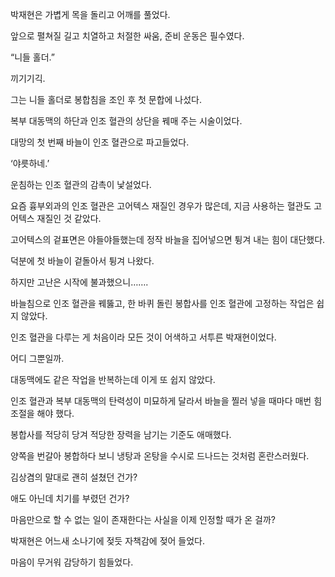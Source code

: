 박재현은 가볍게 목을 돌리고 어깨를 풀었다.

앞으로 펼쳐질 길고 치열하고 처절한 싸움, 준비 운동은 필수였다.

“니들 홀더.”

끼기기긱.

그는 니들 홀더로 봉합침을 조인 후 첫 문합에 나섰다.

복부 대동맥의 하단과 인조 혈관의 상단을 꿰매 주는 시술이었다.

대망의 첫 번째 바늘이 인조 혈관으로 파고들었다.

‘야릇하네.’

운침하는 인조 혈관의 감촉이 낯설었다.

요즘 흉부외과의 인조 혈관은 고어텍스 재질인 경우가 많은데, 지금 사용하는 혈관도 고어텍스 재질인 것 같았다.

고어텍스의 겉표면은 야들야들했는데 정작 바늘을 집어넣으면 튕겨 내는 힘이 대단했다.

덕분에 첫 바늘이 겉돌아서 튕겨 나왔다.

하지만 고난은 시작에 불과했으니…….

바늘침으로 인조 혈관을 꿰뚫고, 한 바퀴 돌린 봉합사를 인조 혈관에 고정하는 작업은 쉽지 않았다.

인조 혈관을 다루는 게 처음이라 모든 것이 어색하고 서투른 박재현이었다.

어디 그뿐일까.

대동맥에도 같은 작업을 반복하는데 이게 또 쉽지 않았다.

인조 혈관과 복부 대동맥의 탄력성이 미묘하게 달라서 바늘을 찔러 넣을 때마다 매번 힘 조절을 해야 했다.

봉합사를 적당히 당겨 적당한 장력을 남기는 기준도 애매했다.

양쪽을 번갈아 봉합하다 보니 냉탕과 온탕을 수시로 드나드는 것처럼 혼란스러웠다.

김상겸의 말대로 괜히 설쳤던 건가?

애도 아닌데 치기를 부렸던 건가?

마음만으로 할 수 없는 일이 존재한다는 사실을 이제 인정할 때가 온 걸까?

박재현은 어느새 소나기에 젖듯 자책감에 젖어 들었다.

마음이 무거워 감당하기 힘들었다.
